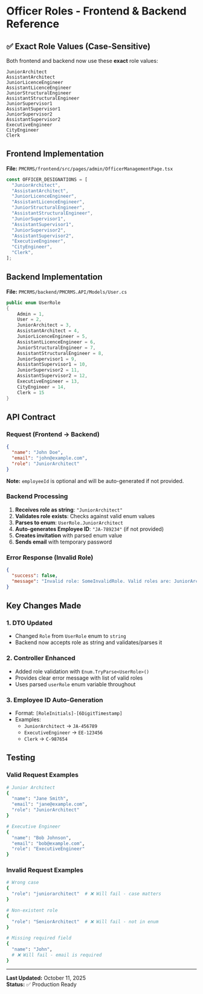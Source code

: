 # Officer Roles - Frontend & Backend Reference

## ✅ Exact Role Values (Case-Sensitive)

Both frontend and backend now use these **exact** role values:

```
JuniorArchitect
AssistantArchitect
JuniorLicenceEngineer
AssistantLicenceEngineer
JuniorStructuralEngineer
AssistantStructuralEngineer
JuniorSupervisor1
AssistantSupervisor1
JuniorSupervisor2
AssistantSupervisor2
ExecutiveEngineer
CityEngineer
Clerk
```

## Frontend Implementation

**File:** `PMCRMS/frontend/src/pages/admin/OfficerManagementPage.tsx`

```typescript
const OFFICER_DESIGNATIONS = [
  "JuniorArchitect",
  "AssistantArchitect",
  "JuniorLicenceEngineer",
  "AssistantLicenceEngineer",
  "JuniorStructuralEngineer",
  "AssistantStructuralEngineer",
  "JuniorSupervisor1",
  "AssistantSupervisor1",
  "JuniorSupervisor2",
  "AssistantSupervisor2",
  "ExecutiveEngineer",
  "CityEngineer",
  "Clerk",
];
```

## Backend Implementation

**File:** `PMCRMS/backend/PMCRMS.API/Models/User.cs`

```csharp
public enum UserRole
{
    Admin = 1,
    User = 2,
    JuniorArchitect = 3,
    AssistantArchitect = 4,
    JuniorLicenceEngineer = 5,
    AssistantLicenceEngineer = 6,
    JuniorStructuralEngineer = 7,
    AssistantStructuralEngineer = 8,
    JuniorSupervisor1 = 9,
    AssistantSupervisor1 = 10,
    JuniorSupervisor2 = 11,
    AssistantSupervisor2 = 12,
    ExecutiveEngineer = 13,
    CityEngineer = 14,
    Clerk = 15
}
```

## API Contract

### Request (Frontend → Backend)

```json
{
  "name": "John Doe",
  "email": "john@example.com",
  "role": "JuniorArchitect"
}
```

**Note:** `employeeId` is optional and will be auto-generated if not provided.

### Backend Processing

1. **Receives role as string**: `"JuniorArchitect"`
2. **Validates role exists**: Checks against valid enum values
3. **Parses to enum**: `UserRole.JuniorArchitect`
4. **Auto-generates Employee ID**: `"JA-789234"` (if not provided)
5. **Creates invitation** with parsed enum value
6. **Sends email** with temporary password

### Error Response (Invalid Role)

```json
{
  "success": false,
  "message": "Invalid role: SomeInvalidRole. Valid roles are: JuniorArchitect, AssistantArchitect, JuniorLicenceEngineer, AssistantLicenceEngineer, JuniorStructuralEngineer, AssistantStructuralEngineer, JuniorSupervisor1, AssistantSupervisor1, JuniorSupervisor2, AssistantSupervisor2, ExecutiveEngineer, CityEngineer, Clerk"
}
```

## Key Changes Made

### 1. DTO Updated

- Changed `Role` from `UserRole` enum to `string`
- Backend now accepts role as string and validates/parses it

### 2. Controller Enhanced

- Added role validation with `Enum.TryParse<UserRole>()`
- Provides clear error message with list of valid roles
- Uses parsed `userRole` enum variable throughout

### 3. Employee ID Auto-Generation

- Format: `[RoleInitials]-[6DigitTimestamp]`
- Examples:
  - `JuniorArchitect` → `JA-456789`
  - `ExecutiveEngineer` → `EE-123456`
  - `Clerk` → `C-987654`

## Testing

### Valid Request Examples

```bash
# Junior Architect
{
  "name": "Jane Smith",
  "email": "jane@example.com",
  "role": "JuniorArchitect"
}

# Executive Engineer
{
  "name": "Bob Johnson",
  "email": "bob@example.com",
  "role": "ExecutiveEngineer"
}
```

### Invalid Request Examples

```bash
# Wrong case
{
  "role": "juniorarchitect"  # ❌ Will fail - case matters
}

# Non-existent role
{
  "role": "SeniorArchitect"  # ❌ Will fail - not in enum
}

# Missing required field
{
  "name": "John",
  # ❌ Will fail - email is required
}
```

---

**Last Updated:** October 11, 2025  
**Status:** ✅ Production Ready
